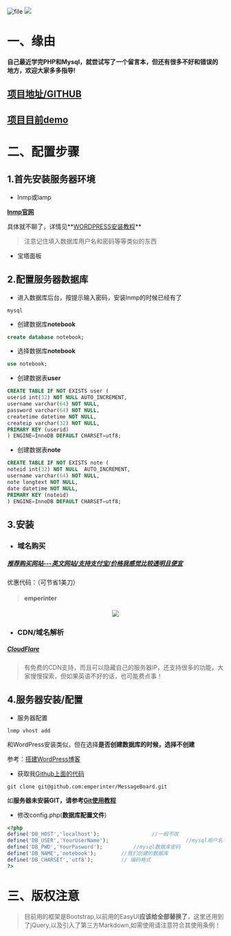 ![file](https://www.emperinter.info/wp-content/uploads/2020/10/1602158542-messageboard.png)
![](https://www.emperinter.info/wp-content/uploads/2020/10/1602158685-messageboard_back.png)
# 一、缘由
**自己最近学完PHP和Mysql，就尝试写了一个留言本，但还有很多不好和错误的地方，欢迎大家多多指导!**

## [项目地址/GITHUB](https://github.com/emperinter/MessageBoard)
## [项目目前demo](https://www.emperinter.tk)

# 二、配置步骤

## 1.首先安装服务器环境

- lnmp或lamp

**[lnmp官网](https://lnmp.org/)**

具体就不聊了，详情见**[WORDPRESS安装教程](https://www.emperinter.info/2018/09/06/%e6%90%ad%e5%bb%bawordpress%e5%8d%9a%e5%ae%a2/)**

> 注意记住填入数据库用户名和密码等等类似的东西

- 宝塔面板

## 2.配置服务器数据库

- 进入数据库后台，按提示输入密码，安装lnmp的时候已经有了
 ``` SHELL
mysql
```

- 创建数据库**notebook**
``` SQL
create database notebook;
```

- 选择数据库**notebook**
``` SQL
use notebook;
```
- 创建数据表**user**
``` SQL
CREATE TABLE IF NOT EXISTS user (
userid int(32) NOT NULL AUTO_INCREMENT,
username varchar(64) NOT NULL,
password varchar(64) NOT NULL,
createtime datetime NOT NULL,
createip varchar(32) NOT NULL,
PRIMARY KEY (userid)
) ENGINE=InnoDB DEFAULT CHARSET=utf8;
```
- 创建数据表**note**
``` SQL
CREATE TABLE IF NOT EXISTS note (
noteid int(32) NOT NULL  AUTO_INCREMENT,
username varchar(64) NOT NULL,
note longtext NOT NULL,
date datetime NOT NULL,
PRIMARY KEY (noteid)
) ENGINE=InnoDB DEFAULT CHARSET=utf8;
```

## 3.安装
- ### 域名购买
##### [推荐购买网站---英文网站/支持支付宝/价格我感觉比较透明且便宜](https://www.namesilo.com/pricing?rid=415d732iq)

 优惠代码：（可节省1美刀） 
> #### emperinter

<div align="center">
<a href="http://www.namesilo.com/?rid=415d732iq"><img src="http://www.namesilo.com/affiliate/banner_gen.php?aid=415d732iq&bid=53" style="border:0;"></a>
</div>

- ### CDN/域名解析
##### [CloudFlare](https://dash.cloudflare.com)
> 有免费的CDN支持，而且可以隐藏自己的服务器IP，还支持很多的功能，大家慢慢探索，但如果英语不好的话，也可能费点事！


## 4.服务器安装/配置
- 服务器配置
``` SHELL
lnmp vhost add
```
和WordPress安装类似，但在选择**是否创建数据库的时候，选择不创建**

参考：[搭建WordPress博客](https://www.emperinter.info/2018/09/06/%e6%90%ad%e5%bb%bawordpress%e5%8d%9a%e5%ae%a2/)

- 获取我[Github上面的代码](https://github.com/emperinter/MessageBoard)
```
git clone git@github.com:emperinter/MessageBoard.git
```
如**服务器未安装GIT，请参考[Git使用教程](https://www.emperinter.info/2018/12/03/github/)**

- 修改config.php(**数据库配置文件**)
``` PHP
<?php
define('DB_HOST','localhost');                 //一般不改
define('DB_USER','YourUserName');                         //mysql用户名，一般不改
define('DB_PWD','YourPasword');          //mysql数据库密码
define('DB_NAME','notebook');        //我们创建的数据库
define('DB_CHARSET','utf8');         // 编码格式
?>
```


# 三、版权注意

> 目前用的框架是Bootstrap,以前用的EasyUI**应该给全部替换了**，这里还用到了jQuery,以及引入了第三方Markdown,如需使用请注意符合其使用条例！



